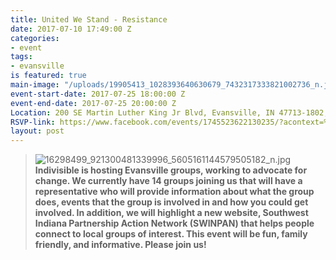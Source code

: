 ```yaml
---
title: United We Stand - Resistance
date: 2017-07-10 17:49:00 Z
categories:
- event
tags:
- evansville
is featured: true
main-image: "/uploads/19905413_1028393640630679_7432317333821002736_n.jpg"
event-start-date: 2017-07-25 18:00:00 Z
event-end-date: 2017-07-25 20:00:00 Z
Location: 200 SE Martin Luther King Jr Blvd, Evansville, IN 47713-1802, United States
RSVP-link: https://www.facebook.com/events/1745523622130235/?acontext=%7B%22action_history%22%3A%22[%7B%5C%22surface%5C%22%3A%5C%22page%5C%22%2C%5C%22mechanism%5C%22%3A%5C%22page_upcoming_events_card%5C%22%2C%5C%22extra_data%5C%22%3A[]%7D]%22%2C%22has_source%22%3Atrue%7D
layout: post
---
```


> ![16298499_921300481339996_5605161144579505182_n.jpg](/uploads/16298499_921300481339996_5605161144579505182_n.jpg)**Indivisible is hosting Evansville groups, working to advocate for change. We currently have 14 groups joining us that will have a representative who will provide information about what the group does, events that the group is involved in and how you could get involved. In addition, we will highlight a new website, Southwest Indiana Partnership Action Network (SWINPAN) that helps people connect to local groups of interest. This event will be fun, family friendly, and informative. Please join us!**